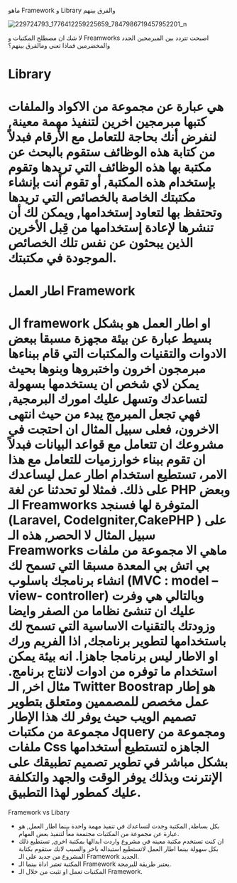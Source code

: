 ماهو Framework و Library والفرق بينهم

![229724793_1776412259225659_7847986719457952201_n](https://user-images.githubusercontent.com/72635460/137601787-dd8b01e5-eeeb-4cc9-9a27-a6bd81e9c68b.jpg)

لا شك ان مصطلح المكتبات و Freamworks  اصبحت تتردد بين المبرمجين الجدد والمخضرمين فماذا تعني ومالفرق بينهم؟

Library
===========
هي عبارة عن مجموعة من الاكواد والملفات كتبها مبرمجين اخرين لتنفيذ مهمة معينة, لنفرض أنك بحاجة للتعامل مع الأرقام فبدلاً من كتابة هذه الوظائف ستقوم بالبحث عن مكتبة بها هذه الوظائف التي تريدها وتقوم بإستخدام هذه المكتبة, أو تقوم أنت بإنشاء مكتبتك الخاصة بالخصائص التي تريدها وتحتفظ بها لتعاود إستخدامها, ويمكن لك أن تنشرها لإعادة إستخدامها من قِبل الأخرين الذين يبحثون عن نفس تلك الخصائص الموجودة في مكتبتك.
=================================================
اطار العمل Framework
=====
ال framework او اطار العمل هو بشكل بسيط عبارة عن بيئة مجهزة مسبقا ببعض الادوات والتقنيات والمكتبات التي قام ببناءها مبرمجون اخرون واختبروها وبنوها بحيث يمكن لاي شخص ان يستخدمها بسهولة لتساعدك وتسهل عليك امورك البرمجية, فهي تجعل المبرمج يبدء من حيث انتهى الاخرون، فعلى سبيل المثال ان احتجت في مشروعك ان تتعامل مع قواعد البيانات فبدلاً ان تقوم ببناء خوارزميات للتعامل مع هذا الامر، تستطيع استخدام اطار عمل ليساعدك على ذلك.
فمثلا لو تحدثنا عن لغة PHP وبعض الـ Freamworks  المتوفرة لها فسنجد (Laravel, CodeIgniter,CakePHP ) على سبيل المثال لا الحصر,  هذه الـ Freamworks ماهي الا مجموعة من ملفات بي اتش بي المعدة مسبقا التي تسمح لك انشاء برنامجك باسلوب (MVC : model – view- controller) وبالتالي هي وفرت عليك ان تنشئ نظاما من الصفر وايضا وزودتك بالتقنيات الاساسية التي تسمح لك باستخدامها لتطوير برنامجك, اذا الفريم ورك او الاطار ليس برنامجا جاهزا. انه بيئة يمكن استخدام ما توفره من ادوات لانتاج برنامج.
مثال اخر, الـ  Twitter Boostrap هو إطار عمل مخصص للمصممين ومتعلق بتطوير تصميم الويب حيث يوفر لك هذا الإطار مجموعة من مكتبات Jquery ومجموعة من ملفات Css الجاهزه لتستطيع أستخدامها بشكل مباشر في تطوير تصميم تطبيقك على الإنترنت وبذلك يوفر الوقت والجهد والتكلفة عليك كمطور لهذا التطبيق.
========================
Framework vs Libary
- بكل بساطة, المكتبة وجدت لتساعدك في تنفيذ مهمة واحدة بينما اطار العمل, هو عبارة عن مجموعة من المكتبات مجتمعة معاً لتنفيذ بعض المهام.
- ان كنت تستخدم مكتبة معينه في مشروع واردت ابدالها بمكتبة اخرى, تستطيع ذلك بكل سهولة بينما اطار العمل لاتستطيع استبداله باخر والسبب لانك ستقوم بكتابة المشروع من جديد على الـ Framework الجديد.
- المكتبة تعتبر اداة بينما الـ Framework يعتبر طريقة للبرمجة.
- المكتبات تعمل او تثبت من خلال الـ Framework.
